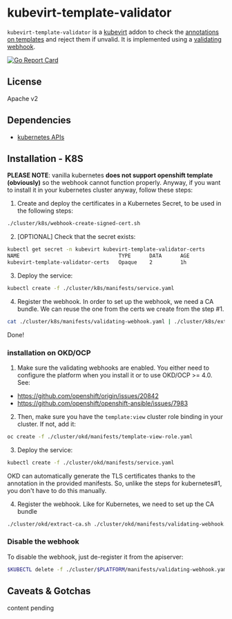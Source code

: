 # kubevirt-template-validator

`kubevirt-template-validator` is a [kubevirt](http://kubevirt.io) addon to check the [annotations on templates](https://github.com/kubevirt/common-templates/blob/master/templates/VALIDATION.md) and reject them if unvalid.
It is implemented using a [validating webhook](https://kubernetes.io/docs/reference/access-authn-authz/extensible-admission-controllers/).

[![Go Report Card](https://goreportcard.com/badge/github.com/fromanirh/kubevirt-template-validator)](https://goreportcard.com/report/github.com/fromanirh/kubevirt-template-validator)

## License

Apache v2

## Dependencies

* [kubernetes APIs](https://github.com/kubernetes/kubernetes)


## Installation - K8S

**PLEASE NOTE**: vanilla kubernetes **does not support openshift template (obviously)** so the webhook
cannot function properly. Anyway, if you want to install it in your kubernetes cluster anyway, follow these steps:

1. Create and deploy the certificates in a Kubernetes Secret, to be used in the following steps:
```bash
./cluster/k8s/webhook-create-signed-cert.sh
```

2. [OPTIONAL] Check that the secret exists:
```bash
kubectl get secret -n kubevirt kubevirt-template-validator-certs
NAME                                TYPE      DATA      AGE
kubevirt-template-validator-certs   Opaque    2         1h
```

3. Deploy the service:
```bash
kubectl create -f ./cluster/k8s/manifests/service.yaml
```

4. Register the webhook. In order to set up the webhook, we need a CA bundle. We can reuse the one from the certs we create from the step #1.
```bash
cat ./cluster/k8s/manifests/validating-webhook.yaml | ./cluster/k8s/extract-ca.sh | kubectl apply -f -
```

Done!

### installation on OKD/OCP

1. Make sure the validating webhooks are enabled. You either need to configure the platform when you install it
or to use OKD/OCP >= 4.0. See:
- https://github.com/openshift/origin/issues/20842
- https://github.com/openshift/openshift-ansible/issues/7983

2. Then, make sure you have the `template:view` cluster role binding in your cluster. If not, add it:
```bash
oc create -f ./cluster/okd/manifests/template-view-role.yaml
```

3. Deploy the service:
```bash
kubectl create -f ./cluster/okd/manifests/service.yaml
```
OKD can automatically generate the TLS certificates thanks to the annotation in the provided manifests. So, unlike the steps
for kubernetes#1, you don't have to do this manually.

4. Register the webhook. Like for Kubernetes, we need to set up the CA bundle
```bash
./cluster/okd/extract-ca.sh ./cluster/okd/manifests/validating-webhook.yaml | oc apply -f -
```

### Disable the webhook

To disable the webhook, just de-register it from the apiserver:
```bash
$KUBECTL delete -f ./cluster/$PLATFORM/manifests/validating-webhook.yaml
```

## Caveats & Gotchas

content pending
